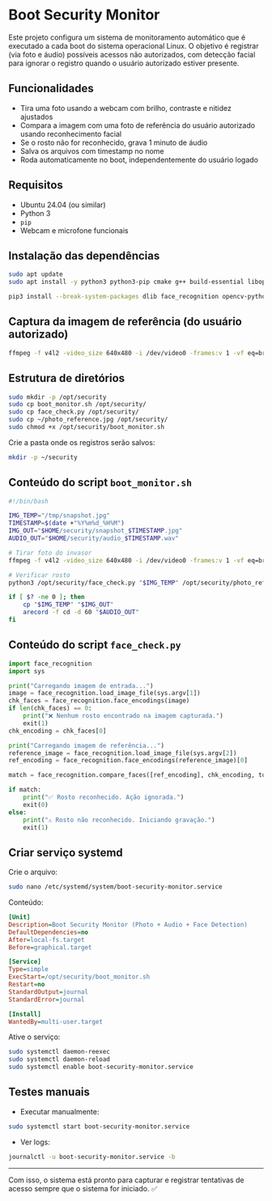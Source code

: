 # Boot Security Monitor

Este projeto configura um sistema de monitoramento automático que é executado a cada boot do sistema operacional Linux. O objetivo é registrar (via foto e áudio) possíveis acessos não autorizados, com detecção facial para ignorar o registro quando o usuário autorizado estiver presente.

## Funcionalidades
- Tira uma foto usando a webcam com brilho, contraste e nitidez ajustados
- Compara a imagem com uma foto de referência do usuário autorizado usando reconhecimento facial
- Se o rosto não for reconhecido, grava 1 minuto de áudio
- Salva os arquivos com timestamp no nome
- Roda automaticamente no boot, independentemente do usuário logado

## Requisitos
- Ubuntu 24.04 (ou similar)
- Python 3
- `pip`
- Webcam e microfone funcionais

## Instalação das dependências

```bash
sudo apt update
sudo apt install -y python3 python3-pip cmake g++ build-essential libopenblas-dev liblapack-dev libx11-dev libgtk-3-dev libboost-python-dev ffmpeg alsa-utils

pip3 install --break-system-packages dlib face_recognition opencv-python
```

## Captura da imagem de referência (do usuário autorizado)

```bash
ffmpeg -f v4l2 -video_size 640x480 -i /dev/video0 -frames:v 1 -vf eq=brightness=0.2:contrast=1.2,unsharp=5:5:1.0:5:5:0.0 ~/photo_reference.jpg
```

## Estrutura de diretórios

```bash
sudo mkdir -p /opt/security
sudo cp boot_monitor.sh /opt/security/
sudo cp face_check.py /opt/security/
sudo cp ~/photo_reference.jpg /opt/security/
sudo chmod +x /opt/security/boot_monitor.sh
```

Crie a pasta onde os registros serão salvos:

```bash
mkdir -p ~/security
```

## Conteúdo do script `boot_monitor.sh`

```bash
#!/bin/bash

IMG_TEMP="/tmp/snapshot.jpg"
TIMESTAMP=$(date +"%Y%m%d_%H%M")
IMG_OUT="$HOME/security/snapshot_$TIMESTAMP.jpg"
AUDIO_OUT="$HOME/security/audio_$TIMESTAMP.wav"

# Tirar foto do invasor
ffmpeg -f v4l2 -video_size 640x480 -i /dev/video0 -frames:v 1 -vf eq=brightness=0.2:contrast=1.2,unsharp=5:5:1.0:5:5:0.0 "$IMG_TEMP"

# Verificar rosto
python3 /opt/security/face_check.py "$IMG_TEMP" /opt/security/photo_reference.jpg

if [ $? -ne 0 ]; then
    cp "$IMG_TEMP" "$IMG_OUT"
    arecord -f cd -d 60 "$AUDIO_OUT"
fi
```

## Conteúdo do script `face_check.py`

```python
import face_recognition
import sys

print("Carregando imagem de entrada...")
image = face_recognition.load_image_file(sys.argv[1])
chk_faces = face_recognition.face_encodings(image)
if len(chk_faces) == 0:
    print("❌ Nenhum rosto encontrado na imagem capturada.")
    exit(1)
chk_encoding = chk_faces[0]

print("Carregando imagem de referência...")
reference_image = face_recognition.load_image_file(sys.argv[2])
ref_encoding = face_recognition.face_encodings(reference_image)[0]

match = face_recognition.compare_faces([ref_encoding], chk_encoding, tolerance=0.5)[0]

if match:
    print("✅ Rosto reconhecido. Ação ignorada.")
    exit(0)
else:
    print("⚠️ Rosto não reconhecido. Iniciando gravação.")
    exit(1)
```

## Criar serviço systemd

Crie o arquivo:
```bash
sudo nano /etc/systemd/system/boot-security-monitor.service
```

Conteúdo:
```ini
[Unit]
Description=Boot Security Monitor (Photo + Audio + Face Detection)
DefaultDependencies=no
After=local-fs.target
Before=graphical.target

[Service]
Type=simple
ExecStart=/opt/security/boot_monitor.sh
Restart=no
StandardOutput=journal
StandardError=journal

[Install]
WantedBy=multi-user.target
```

Ative o serviço:
```bash
sudo systemctl daemon-reexec
sudo systemctl daemon-reload
sudo systemctl enable boot-security-monitor.service
```

## Testes manuais

- Executar manualmente:
```bash
sudo systemctl start boot-security-monitor.service
```

- Ver logs:
```bash
journalctl -u boot-security-monitor.service -b
```

---

Com isso, o sistema está pronto para capturar e registrar tentativas de acesso sempre que o sistema for iniciado. ✅

